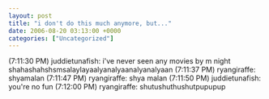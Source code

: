 ```yaml
---
layout: post
title: "i don't do this much anymore, but..."
date: 2006-08-20 03:13:00 +0000
categories: ["Uncategorized"]
---
```


(7:11:30 PM) juddietunafish: i've never seen any movies by m night shahashahshsmsalaylayaalyanalyaanalyanalyaan
(7:11:37 PM) ryangiraffe: shyamalan
(7:11:47 PM) ryangiraffe: shya malan
(7:11:50 PM) juddietunafish: you're no fun
(7:12:00 PM) ryangiraffe: shutushuthushutpupupup